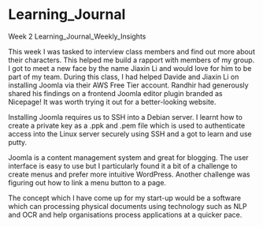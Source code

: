 # Learning_Journal
Week 2
Learning_Journal_Weekly_Insights

This week I was tasked to interview class members and find out more about their characters. This helped me build a rapport with members of my group. I got to meet a new face by the name Jiaxin Li and would love for him to be part of my team. During this class, I had helped Davide and Jiaxin Li on installing Joomla via their AWS Free Tier account. Randhir had generously shared his findings on a frontend Joomla editor plugin branded as Nicepage! It was worth trying it out for a better-looking website. 

Installing Joomla requires us to SSH into a Debian server. I learnt how to create a private key as a .ppk and .pem file which is used to authenticate access into the Linux server securely using SSH 
and a got to learn and use putty. 

Joomla is a content management system and great for blogging. The user interface is easy to use but I particularly found it a bit of a 
challenge to create menus and prefer more intuitive WordPress. Another challenge was figuring out how to link a menu button to
a page. 

The concept which I have come up for my start-up would be a software which can processing physical documents using technology such as NLP and OCR and help organisations process applications at a quicker pace.


